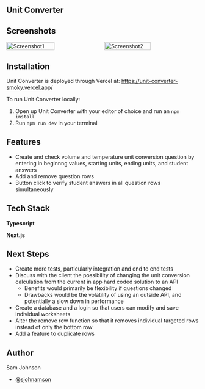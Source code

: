 

## Unit Converter  

## Screenshots
  <div style="display:flex; justify-content:space-between;">
      <img src="/src/images/PM%20Screen1.png" style="width:50%;" alt= Screenshot1>
      <img src="/src/images/PM%20Screen2.png" style="width:49%" alt= Screenshot2>
  </div>

## Installation
Unit Converter is deployed through Vercel at: https://unit-converter-smoky.vercel.app/

To run Unit Converter locally:
1. Open up Unit Converter with your editor of choice and run an `npm install`
2. Run `npm run dev` in your terminal

## Features

- Create and check volume and temperature unit conversion question by entering in beginnng values, starting units, ending units, and student answers
- Add and remove question rows
- Button click to verify student answers in all question rows simultaneously

## Tech Stack
**Typescript**

**Next.js** 

## Next Steps
- Create more tests, particularly integration and end to end tests
- Discuss with the client the possibility of changing the unit conversion calculation from the current in app hard coded solution to an API
    - Benefits would primarily be flexibility if questions changed
    - Drawbacks would be the volatility of using an outside API, and potentially a slow down in performance
- Create a database and a login so that users can modify and save individual worksheets
- Alter the remove row function so that it removes individual targeted rows instead of only the bottom row
- Add a feature to duplicate rows 


## Author
Sam Johnson 
- [@sjohnamson](https://www.github.com/sjohnamson)
